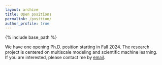 ```yaml
---
layout: archive
title: Open positions
permalink: /position/
author_profile: true
---
```


{% include base_path %}

We have one opening Ph.D. position starting in Fall 2024. The research project is centered on multiscale modeling and scientific machine learning. If you are interested, please contact me by [email](mailto:leihuan@msu.edu).


